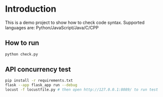 # Introduction

This is a demo project to show how to check code syntax. Supported languages are: Python/JavaScript/Java/C/CPP

## How to run

```bash
python check.py
```

## API concurrency test

```bash
pip install -r requirements.txt
flask --app flask_app run --debug
locust -f locustfile.py # then open http://127.0.0.1:8089/ to run test
```
